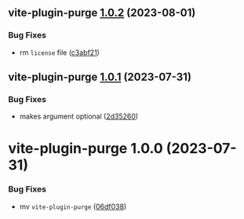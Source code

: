 ## vite-plugin-purge [1.0.2](https://github.com/bent10/vite-plugins/compare/vite-plugin-purge@1.0.1...vite-plugin-purge@1.0.2) (2023-08-01)


### Bug Fixes

* rm `license` file ([c3abf21](https://github.com/bent10/vite-plugins/commit/c3abf219c8b4b5841863c792a189ef9c633e5df6))

## vite-plugin-purge [1.0.1](https://github.com/bent10/vite-plugins/compare/vite-plugin-purge@1.0.0...vite-plugin-purge@1.0.1) (2023-07-31)


### Bug Fixes

* makes argument optional ([2d35260](https://github.com/bent10/vite-plugins/commit/2d35260463a5f149a4c80b02640fcd530fd96dac))

# vite-plugin-purge 1.0.0 (2023-07-31)


### Bug Fixes

* mv `vite-plugin-purge` ([06df038](https://github.com/bent10/vite-plugins/commit/06df038631e1ea7af5e70dee0d58dfbbbe042fea))
